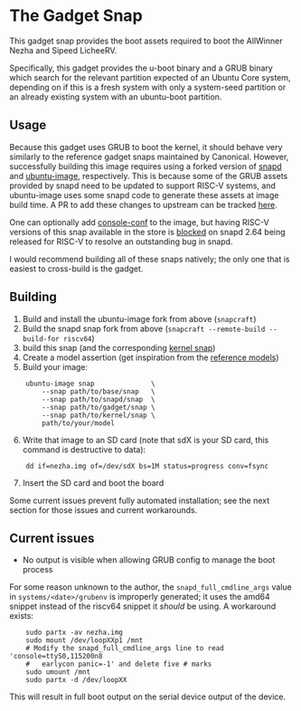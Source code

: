# The Gadget Snap

This gadget snap provides the boot assets required to boot the AllWinner Nezha
and Sipeed LicheeRV.

Specifically, this gadget provides the u-boot binary and a GRUB binary which
search for the relevant partition expected of an Ubuntu Core system, depending
on if this is a fresh system with only a system-seed partition or an already
existing system with an ubuntu-boot partition.

## Usage

Because this gadget uses GRUB to boot the kernel, it should behave very
similarly to the reference gadget snaps maintained by Canonical. However,
successfully building this image requires using a forked version of [snapd](https://github.com/dilyn-corner/snapd/tree/grub-riscv) 
and [ubuntu-image](https://github.com/dilyn-corner/ubuntu-image/tree/grub-riscv), 
respectively. This is because some of the GRUB assets provided by snapd need to
be updated to support RISC-V systems, and ubuntu-image uses some snapd code to
generate these assets at image build time. A PR to add these changes to upstream
can be tracked [here](https://github.com/snapcore/snapd/pull/14201).

One can optionally add [console-conf](https://github.com/snapcore/console-conf-snap) 
to the image, but having RISC-V versions of this snap available in the store is
[blocked](https://github.com/snapcore/console-conf-snap/pull/29) on snapd 2.64
being released for RISC-V to resolve an outstanding bug in snapd.

I would recommend building all of these snaps natively; the only one that is
easiest to cross-build is the gadget.

## Building

1) Build and install the ubuntu-image fork from above (`snapcraft`)
2) Build the snapd snap fork from above (`snapcraft --remote-build --build-for riscv64`)
3) build this snap (and the corresponding [kernel snap](https://github.com/canonical/iot-field-kernel-snap/tree/devel-riscv64-nezha))
4) Create a model assertion (get inspiration from the [reference models](https://github.com/snapcore/models))
5) Build your image:

```
    ubuntu-image snap              \
        --snap path/to/base/snap   \
        --snap path/to/snapd/snap  \
        --snap path/to/gadget/snap \
        --snap path/to/kernel/snap \
        path/to/your/model
```

6) Write that image to an SD card (note that sdX is your SD card, this command
    is destructive to data):

```
    dd if=nezha.img of=/dev/sdX bs=1M status=progress conv=fsync
```

7) Insert the SD card and boot the board

Some current issues prevent fully automated installation; see the next section
for those issues and current workarounds.

## Current issues

- No output is visible when allowing GRUB config to manage the boot process

For some reason unknown to the author, the `snapd_full_cmdline_args` value in
`systems/<date>/grubenv` is improperly generated; it uses the amd64 snippet
instead of the riscv64 snippet it *should* be using. A workaround exists:

```
    sudo partx -av nezha.img
    sudo mount /dev/loopXXp1 /mnt
    # Modify the snapd_full_cmdline_args line to read 'console=ttyS0,115200n8
    #   earlycon panic=-1' and delete five # marks
    sudo umount /mnt
    sudo partx -d /dev/loopXX
```

This will result in full boot output on the serial device output of the device.
